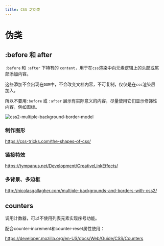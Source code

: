 ```yaml
---
title: CSS 之伪类
---
```

# 伪类

## :before 和 after

`:before` 和 `:after` 下特有的 `content`，用于在`css`渲染中向元素逻辑上的头部或尾部添加内容。

这些添加不会出现在`DOM`中，不会改变文档内容，不可复制，仅仅是在`css`渲染层加入。

所以不要用`:before` 或 `:after` 展示有实际意义的内容，尽量使用它们显示修饰性内容，例如图标。

![css2-multiple-background-border-model](/images/css2-multiple-background-border-model.png)

### 制作图形

https://css-tricks.com/the-shapes-of-css/



### 链接特效

https://tympanus.net/Development/CreativeLinkEffects/



### 多背景、多边框

http://nicolasgallagher.com/multiple-backgrounds-and-borders-with-css2/

## counters

调用计数器，可以不使用列表元素实现序号功能。

配合counter-increment和counter-reset属性使用：



<https://developer.mozilla.org/en-US/docs/Web/Guide/CSS/Counters>